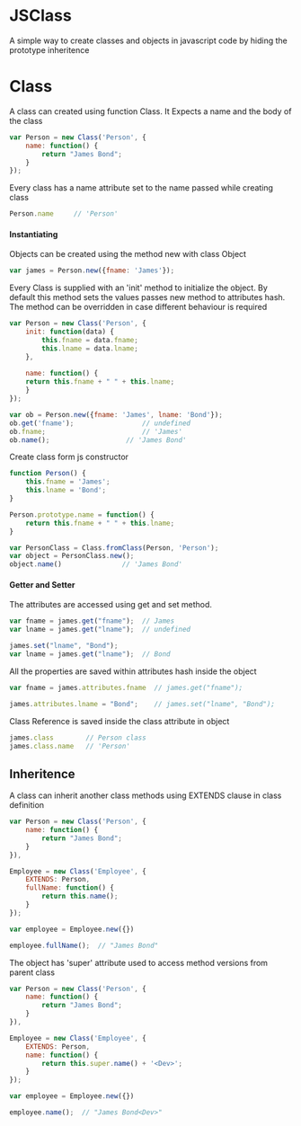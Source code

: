 JSClass
=======

A simple way to create classes and objects in javascript code by hiding the prototype inheritence

Class
=====

A class can created using function Class. It Expects a name and the body of the class

```js
var Person = new Class('Person', {
    name: function() {
        return "James Bond";
    }
});
```
Every class has a name attribute set to the name passed while creating class
```js
Person.name     // 'Person'
```

#### Instantiating

Objects can be created using the method new with class Object

```js
var james = Person.new({fname: 'James'});
```
Every Class is supplied with an 'init' method to initialize the object. By default this method sets the values passes new method to attributes hash. The method can be overridden in case different behaviour is required
```js
var Person = new Class('Person', {
    init: function(data) {
    	this.fname = data.fname;
    	this.lname = data.lname;
    },
    
    name: function() {
	return this.fname + " " + this.lname;
    }
});

var ob = Person.new({fname: 'James', lname: 'Bond'});
ob.get('fname');                 // undefined
ob.fname;                        // 'James'
ob.name();	                 // 'James Bond'
```

Create class form js constructor
```js
function Person() {
	this.fname = 'James';
	this.lname = 'Bond';
}

Person.prototype.name = function() {
	return this.fname + " " + this.lname;
}

var PersonClass = Class.fromClass(Person, 'Person');
var object = PersonClass.new();
object.name()               // 'James Bond'
```

#### Getter and Setter
The attributes are accessed using get and set method.

```js
var fname = james.get("fname");  // James
var lname = james.get("lname");  // undefined

james.set("lname", "Bond");      
var lname = james.get("lname");  // Bond
```

All the properties are saved within attributes hash inside the object

```js
var fname = james.attributes.fname  // james.get("fname");

james.attributes.lname = "Bond";    // james.set("lname", "Bond");  
```

Class Reference is saved inside the class attribute in object

```js
james.class        // Person class 
james.class.name   // 'Person'
```

## Inheritence
A class can inherit another class methods using EXTENDS clause in class definition

```js
var Person = new Class('Person', {
    name: function() {
        return "James Bond";
    }
}),

Employee = new Class('Employee', {
    EXTENDS: Person,
    fullName: function() {
        return this.name();
    }
});

var employee = Employee.new({})

employee.fullName();  // "James Bond"
```
The object has 'super' attribute used to access method versions from parent class


```js
var Person = new Class('Person', {
    name: function() {
        return "James Bond";
    }
}),

Employee = new Class('Employee', {
    EXTENDS: Person,
    name: function() {
        return this.super.name() + '<Dev>';
    }
});

var employee = Employee.new({})

employee.name();  // "James Bond<Dev>"
```
